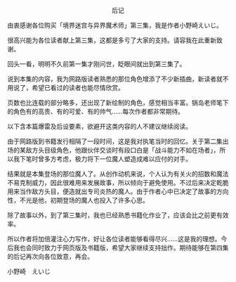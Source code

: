 <p align="center">后记</p>

由衷感谢各位购买「境界迷宫与异界魔术师」第三集，我是作者小野崎えいじ。

很高兴能为各位读者献上第三集，这都是多亏了大家的支持。请容我在此重新致谢。

回头一看，明明不久前第一集才刚问世，眨眼间就出到第三集了。

说到本集的内容，我为网路版读者熟悉的那位角色增添了不少新插曲，新读者就不用说了，希望已看过的读者也能尽情欣赏。

页数也比连载的部分略多，还出现了新绘制的角色，感觉相当丰富。锅岛老师笔下的角色有的高贵、有的可爱、有的帅气……每次作者都非常期待。

以下含本篇爆雷及后设要素，欲避开这类内容的人不建议继续阅读。

由于网路版到书籍发行相隔了一段时间，这是我对执笔当时的回忆。关于第二集出场的某敌方头目级角色，他跟伙伴交谈时有段口白是「战斗能力不如在场者」，所以我下笔时曾多方考虑，极力将下一位魔人塑造成难以应付的对手。

结果就是本集登场的那位魔人了。从创作动机来说，个人认为有关火的招数和魔法不易克制威力，因此很难用来发展故事，所以倾向于避免使用。不过后来决定乾脆用来当作敌方头目，便造就出专司炎热的魔人。由于作者心中已决定了故事的方向性，不光是他，初期登场的魔人也投入了许多心思。

除了故事以外，到了第三集时，我也已经熟悉书籍化作业了，应该会比之前更有效率。

所以作者将加倍灌注心力写作，好让各位读者能够看得尽兴……这是我的理想。今后我也会同时致力于网页版及书籍版，希望大家继续支持拙作。期待能够在第四集的后记再次向各位致意，再会。

小野崎　えいじ

